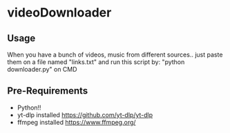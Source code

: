 # videoDownloader

## Usage
When you have a bunch of videos, music from different sources.. just paste them on a file named "links.txt" and run this script by: "python downloader.py" on CMD

## Pre-Requirements
- Python!!
- yt-dlp installed https://github.com/yt-dlp/yt-dlp
- ffmpeg installed https://www.ffmpeg.org/

